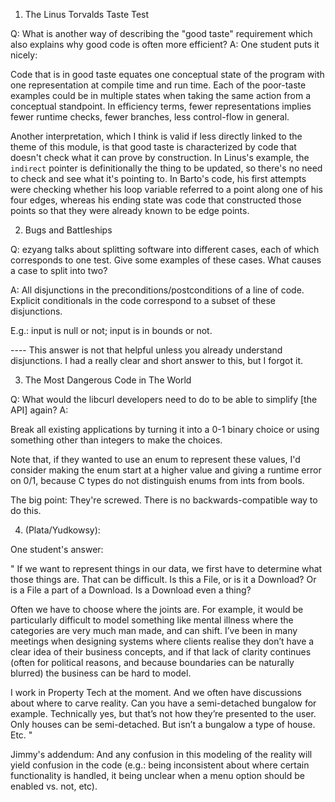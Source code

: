 
1) The Linus Torvalds Taste Test

Q: What is another way of describing the "good taste" requirement which also explains why good code is often more efficient?
A: One student puts it nicely:


Code that is in good taste equates one conceptual state of the program with one representation at compile time and run time. Each of the poor-taste examples could be in multiple states when taking the same action from a conceptual standpoint. In efficiency terms, fewer representations implies fewer runtime checks, fewer branches, less control-flow in general.

Another interpretation, which I think is valid if less directly linked to the theme of this module, is that good taste is characterized by code that doesn't check what it can prove by construction. In Linus's example, the `indirect` pointer is definitionally the thing to be updated, so there's no need to check and see what it's pointing to. In Barto's code, his first attempts were checking whether his loop variable referred to a point along one of his four edges, whereas his ending state was code that constructed those points so that they were already known to be edge points.


2) Bugs and Battleships

Q: ezyang talks about splitting software into different cases, each of which corresponds to one test. Give some examples of these cases. What causes a case to split into two?

A: All disjunctions in the preconditions/postconditions of a line of code. Explicit conditionals in the code correspond to a subset of these disjunctions.

E.g.: input is null or not; input is in bounds or not.

---- This answer is not that helpful unless you already understand disjunctions. I had a really clear and short answer to this, but I forgot it.


3) The Most Dangerous Code in The World

Q: What would the libcurl developers need to do to be able to simplify [the API] again?
A:

Break all existing applications by turning it into a 0-1 binary choice or using something other than integers to make the choices.

Note that, if they wanted to use an enum to represent these values, I'd consider making the enum start at a higher value and giving a runtime error on 0/1, because C types do not distinguish enums from ints from bools.

The big point: They're screwed. There is no backwards-compatible way to do this.

4) (Plata/Yudkowsy): 

One student's answer:

"
If we want to represent things in our data, we first have to determine what those things are. That can be difficult. Is this a File, or is it a Download?  Or is a File a part of a Download. Is a Download even a thing?

Often we have to choose where the joints are. For example, it would be particularly difficult to model something like mental illness where the categories are very much man made, and can shift. 
I’ve been in many meetings when designing systems where clients realise they don’t have a clear idea of their business concepts, and if that lack of clarity continues (often for political reasons, and because boundaries can be naturally blurred) the business can be hard to model.

I work in Property Tech at the moment. And we often have discussions about where to carve reality. Can you have a semi-detached bungalow for example. Technically yes, but that’s not how they’re presented to the user. Only houses can be semi-detached. But isn’t a bungalow a type of house. Etc. 
"

Jimmy's addendum: And any confusion in this modeling of the reality will yield confusion in the code (e.g.: being inconsistent about where certain functionality is handled, it being unclear when a menu option should be enabled vs. not, etc).

